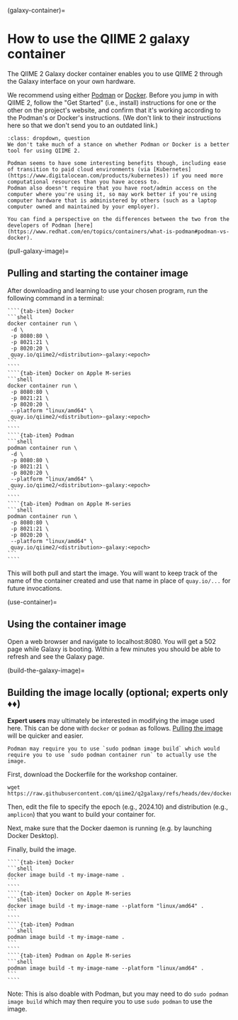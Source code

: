 (galaxy-container)=
# How to use the QIIME 2 galaxy container

The QIIME 2 Galaxy docker container enables you to use QIIME 2 through the Galaxy interface on your own hardware.

We recommend using either [Podman](https://podman.io) or [Docker](https://docker.com).
Before you jump in with QIIME 2, follow the "Get Started" (i.e., install) instructions for one or the other on the project's website, and confirm that it's working according to the Podman's or Docker's instructions.
(We don't link to their instructions here so that we don't send you to an outdated link.)

```{admonition} Podman versus Docker
:class: dropdown, question
We don't take much of a stance on whether Podman or Docker is a better tool for using QIIME 2.

Podman seems to have some interesting benefits though, including ease of transition to paid cloud environments (via [Kubernetes](https://www.digitalocean.com/products/kubernetes)) if you need more computational resources than you have access to.
Podman also doesn't require that you have root/admin access on the computer where you're using it, so may work better if you're using computer hardware that is administered by others (such as a laptop computer owned and maintained by your employer).

You can find a perspective on the differences between the two from the developers of Podman [here](https://www.redhat.com/en/topics/containers/what-is-podman#podman-vs-docker).
```

(pull-galaxy-image)=
## Pulling and starting the container image

After downloading and learning to use your chosen program, run the following command in a terminal:

`````{tab-set}
````{tab-item} Docker
```shell
docker container run \
 -d \
 -p 8080:80 \
 -p 8021:21 \
 -p 8020:20 \
 quay.io/qiime2/<distribution>-galaxy:<epoch>
```
````
````{tab-item} Docker on Apple M-series
```shell
docker container run \
 -p 8080:80 \
 -p 8021:21 \
 -p 8020:20 \
 --platform "linux/amd64" \
 quay.io/qiime2/<distribution>-galaxy:<epoch>
```
````
````{tab-item} Podman
```shell
podman container run \
 -d \
 -p 8080:80 \
 -p 8021:21 \
 -p 8020:20 \
 --platform "linux/amd64" \
 quay.io/qiime2/<distribution>-galaxy:<epoch>
```
````
````{tab-item} Podman on Apple M-series
```shell
podman container run \
 -p 8080:80 \
 -p 8021:21 \
 -p 8020:20 \
 --platform "linux/amd64" \
 quay.io/qiime2/<distribution>-galaxy:<epoch>
```
````
`````

This will both pull and start the image. You will want to keep track of the name of the container created and use that name in place of `quay.io/...` for future invocations.

(use-container)=
## Using the container image

Open a web browser and navigate to localhost:8080. You will get a 502 page while Galaxy is booting. Within a few minutes you should be able to refresh and see the Galaxy page.

(build-the-galaxy-image)=
## Building the image locally (optional; experts only ♦♦)

**Expert users** may ultimately be interested in modifying the image used here.
This can be done with `docker` or `podman` as follows.
[Pulling the image](pull-galaxy-image) will be quicker and easier.

```{admonition} Podman Sudo
Podman may require you to use `sudo podman image build` which would require you to use `sudo podman container run` to actually use the image.
```

<!-- TODO: This will look something like the following, exact instructions dependent on final form of Dockerfile

1. Clone q2galaxy

2. Get an env.yml for the env you want to use in galaxy

3. Run q2galaxy's prepare.sh on that yaml

4. Run docker/podman build on the tools produced

 -->


<!-- TODO: Update this to be the real one when it exists -->
First, download the Dockerfile for the workshop container.
```shell
wget https://raw.githubusercontent.com/qiime2/q2galaxy/refs/heads/dev/docker/Dockerfile
```

Then, edit the file to specify the epoch (e.g., 2024.10) and distribution (e.g., `amplicon`) that you want to build your container for.

Next, make sure that the Docker daemon is running (e.g. by launching Docker Desktop).

Finally, build the image.

`````{tab-set}
````{tab-item} Docker
```shell
docker image build -t my-image-name .
```
````
````{tab-item} Docker on Apple M-series
```shell
docker image build -t my-image-name --platform "linux/amd64" .
```
````
````{tab-item} Podman
```shell
podman image build -t my-image-name .
```
````
````{tab-item} Podman on Apple M-series
```shell
podman image build -t my-image-name --platform "linux/amd64" .
```
````
`````

Note: This is also doable with Podman, but you may need to do `sudo podman image build` which may then require you to use `sudo podman` to use the image.
